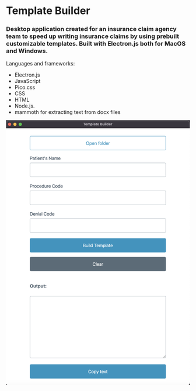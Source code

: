 # Template Builder

### Desktop application created for an insurance claim agency team to speed up writing insurance claims by using prebuilt customizable templates. Built with Electron.js both for MacOS and Windows.

Languages and frameworks:

- Electron.js
- JavaScript
- Pico.css
- CSS
- HTML
- Node.js.
- mammoth for extracting text from docx files

![template-builder-screenshot](src/images/template-builder-screenshot.png)
